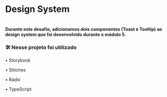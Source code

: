 # Design System

<img src="https://user-images.githubusercontent.com/71772559/204931595-6870e6f5-890c-4adf-a32a-df5a46a25cdd.png" alt="" />

<h4>Durante este desafio, adicionamos dois componentes (Toast e Tooltip) ao design system que foi desenvolvido durante o módulo 5. </h4>

<h3>🛠️ Nesse projeto foi utilizado</h3>
<p>• Storybook </p>
<p>• Stitches </p>
<p>• Radix </p>
<p>• TypeScript </p>
